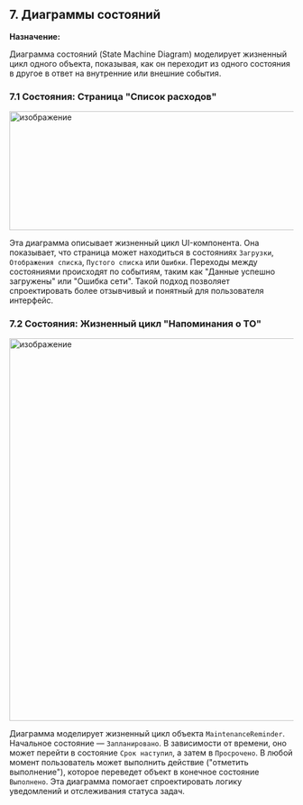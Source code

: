 ## 7. Диаграммы состояний

**Назначение:**

Диаграмма состояний (State Machine Diagram) моделирует жизненный цикл одного объекта, показывая, как он переходит из одного состояния в другое в ответ на внутренние или внешние события.

### 7.1 Состояния: Страница "Список расходов"
<img width="1280" height="211" alt="изображение" src="https://github.com/user-attachments/assets/96a69161-f7d3-48b2-8cff-43e116a2d4c7" />

Эта диаграмма описывает жизненный цикл UI-компонента. Она показывает, что страница может находиться в состояниях `Загрузки`, `Отображения списка`, `Пустого списка` или `Ошибки`. Переходы между состояниями происходят по событиям, таким как "Данные успешно загружены" или "Ошибка сети". Такой подход позволяет спроектировать более отзывчивый и понятный для пользователя интерфейс.

### 7.2 Состояния: Жизненный цикл "Напоминания о ТО"
<img width="1095" height="679" alt="изображение" src="https://github.com/user-attachments/assets/52a8b983-e600-49b3-a465-3c2861a25ca0" />

Диаграмма моделирует жизненный цикл объекта `MaintenanceReminder`. Начальное состояние — `Запланировано`. В зависимости от времени, оно может перейти в состояние `Срок наступил`, а затем в `Просрочено`. В любой момент пользователь может выполнить действие ("отметить выполнение"), которое переведет объект в конечное состояние `Выполнено`. Эта диаграмма помогает спроектировать логику уведомлений и отслеживания статуса задач.
